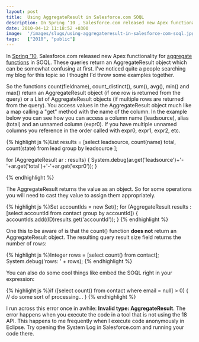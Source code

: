 ```yaml
---
layout: post
title:  Using AggregateResult in Salesforce.com SOQL
description: In Spring ‘10 , Salesforce.com released new Apex functionality for aggregate functions in SOQL. These queries return an AggregateResult object which can be somewhat confusing at first. Ive noticed quite a people searching my blog for this topic so I thought Id throw some examples together. So the functions count(fieldname), count_distinct(), sum(), avg(), min() and max() return an AggregateResult object (if one row is returned from the query) or a List of AggregateResult objects (if multiple row
date: 2010-04-12 11:18:52 +0300
image:  '/images/slugs/using-aggregateresult-in-salesforce-com-soql.jpg'
tags:   ["2010", "public"]
---
```

<p style="clear: both">In <a href="http://sites.force.com/features/ideaHome?c=09a30000000DCUV" target="_blank">Spring '10</a>, Salesforce.com released new Apex functionality for <a href="http://www.salesforce.com/us/developer/docs/api/Content/sforce_api_calls_soql_select_agg_functions.htm" target="_blank">aggregate functions</a> in SOQL. These queries return an AggregateResult object which can be somewhat confusing at first. I've noticed quite a people searching my blog for this topic so I thought I'd throw some examples together.</p><p style="clear: both">So the functions count(fieldname), count_distinct(), sum(), avg(), min() and max() return an AggregateResult object (if one row is returned from the query) or a List of AggregateResult objects (if multiple rows are returned from the query). You access values in the AggregateResult object much like a map calling a "get" method with the name of the column. In the example below you can see how you can access a column name (leadsource), alias (total) and an unnamed column (expr0). If you have multiple unnamed columns you reference in the order called with expr0, expr1, expr2, etc.</p><p style="clear: both">
{% highlight js %}List<aggregateResult> results = [select leadsource, count(name) total, count(state) from lead group by leadsource ];

for (AggregateResult ar : results) {
 System.debug(ar.get('leadsource')+'-'+ar.get('total')+'-'+ar.get('expr0'));
}

{% endhighlight %}
</p><p style="clear: both">The AggregateResult returns the value as an object. So for some operations you will need to cast they value to assign them appropriately.</p><p style="clear: both">
{% highlight js %}Set<id> accountIds = new Set<id>();
for (AggregateResult results : [select accountId from contact group by accountId]) {
 accountIds.add((ID)results.get('accountId'));
}
{% endhighlight %}
</p><p style="clear: both">One this to be aware of is that the count() function <strong>does not</strong> return an AggregateResult object. The resulting query result size field returns the number of rows:</p><p style="clear: both">
{% highlight js %}Integer rows = [select count() from contact];
System.debug('rows: ' + rows);
{% endhighlight %}
</p><p style="clear: both">You can also do some cool things like embed the SOQL right in your expression:</p><p style="clear: both">
{% highlight js %}if ([select count() from contact where email = null] > 0) {
 // do some sort of processing...
}
{% endhighlight %}
</p><p style="clear: both">I run across this error once in awhile: <strong>Invalid type: AggregateResult</strong>. The error happens when you execute the code in a tool that is not using the 18 API. This happens to me frequently when I execute code anonymously in Eclipse. Try opening the System Log in Salesforce.com and running your code there.</p><br class="final-break" style="clear: both" />
